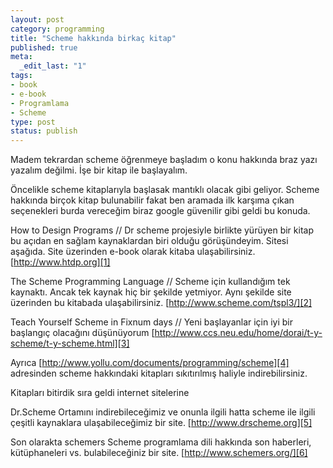 ```yaml
---
layout: post
category: programming
title: "Scheme hakkında birkaç kitap"
published: true
meta:
  _edit_last: "1"
tags:
- book
- e-book
- Programlama
- Scheme
type: post
status: publish
---
```

Madem tekrardan scheme öğrenmeye başladım o konu hakkında braz yazı yazalım değilmi. İşe bir kitap ile başlayalım.

Öncelikle scheme kitaplarıyla başlasak mantıklı olacak gibi geliyor. Scheme hakkında birçok kitap bulunabilir fakat ben aramada ilk karşıma çıkan seçenekleri burda vereceğim biraz google güvenilir gibi geldi bu konuda.

How to Design Programs // Dr scheme projesiyle birlikte yürüyen bir kitap bu açıdan en sağlam kaynaklardan biri olduğu görüşündeyim. Sitesi aşağıda. Site üzerinden e-book olarak kitaba ulaşabilirsiniz. [http://www.htdp.org][1]

The Scheme Programming Language // Scheme için kullandığım tek kaynaktı. Ancak tek kaynak hiç bir şekilde yetmiyor.
Aynı şekilde site üzerinden bu kitabada ulaşabilirsiniz. [http://www.scheme.com/tspl3/][2]


Teach Yourself Scheme in Fixnum days // Yeni başlayanlar için iyi bir başlangıç olacağını düşünüyorum [http://www.ccs.neu.edu/home/dorai/t-y-scheme/t-y-scheme.html][3]

Ayrıca [http://www.yollu.com/documents/programming/scheme][4] adresinden scheme hakkındaki kitapları sıkıtırılmış haliyle indirebilirsiniz.

Kitapları bitirdik sıra geldi internet sitelerine

Dr.Scheme Ortamını indirebileceğimiz ve onunla ilgili hatta scheme ile ilgili çeşitli kaynaklara ulaşabileceğimiz bir site. [http://www.drscheme.org][5]

Son olarakta schemers
Scheme programlama dili hakkında son haberleri, kütüphaneleri vs. bulabileceğiniz bir site. [http://www.schemers.org/][6]

[1]: http://www.htdp.org/
[2]: http://www.scheme.com/tspl3/
[3]: http://www.ccs.neu.edu/home/dorai/t-y-scheme/t-y-scheme.html
[4]: http://www.yollu.com/documents/programming/scheme/
[5]: http://www.drscheme.org/
[6]: http://www.schemers.org/
